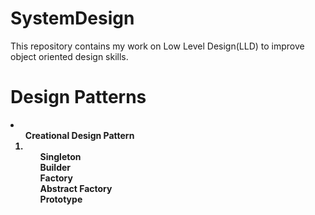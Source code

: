 # SystemDesign

This repository contains my work on Low Level Design(LLD) to improve object oriented design skills.

# Design Patterns

<li>
  <ol> <b> Creational Design Pattern 
    <li>
      <ol> Singleton  </ol>
      <ol> Builder </ol>
      <ol> Factory </ol>
      <ol> Abstract Factory </ol>
      <ol> Prototype </ol>
    </li>
  </ol>
</li>
